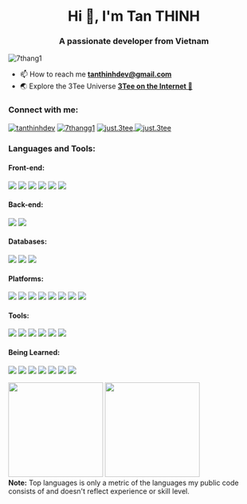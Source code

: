 <h1 align="center">Hi 👋, I'm Tan THINH</h1>
<h3 align="center">A passionate developer from Vietnam</h3>

<p align="left"> <img src="https://komarev.com/ghpvc/?username=7thang1&label=Profile%20views&color=b40e0e&style=flat" alt="7thang1" /> </p>

- 📫 How to reach me **tanthinhdev@gmail.com**
- 🌏 Explore the 3Tee Universe **[3Tee on the Internet 🚀](https://link.tanthinh.id.vn)**

<h3 align="left">Connect with me:</h3>
<p align="left">
<a href="https://linkedin.com/in/tanthinhdev" target="blank"><img align="center" src="https://img.shields.io/badge/linkedin-%230077B5.svg?style=for-the-badge&logo=linkedin&logoColor=white" alt="tanthinhdev"/></a>
<a href="https://facebook.com/7thangg1" target="blank"><img align="center" src="https://img.shields.io/badge/Facebook-%231877F2.svg?style=for-the-badge&logo=Facebook&logoColor=white" alt="7thangg1"/></a>
<a href="https://instagram.com/just.3tee" target="blank"><img align="center" src="https://img.shields.io/badge/Instagram-%23E4405F.svg?style=for-the-badge&logo=Instagram&logoColor=white" alt="just.3tee"/> </a>
<a href="https://threads.net/@just.3tee" target="blank"><img align="center" src="https://img.shields.io/badge/Threads-000000?style=for-the-badge&logo=Threads&logoColor=white" alt="just.3tee"/> </a> </p>

<h3 align="left">Languages and Tools:</h3>
<h4 align="left">Front-end:</h4>
<p align="left">
<img src="https://img.shields.io/badge/HTML5-E34F26.svg?style=for-the-badge&logo=HTML5&logoColor=white"/> <img src="https://img.shields.io/badge/CSS3-1572B6.svg?style=for-the-badge&logo=CSS3&logoColor=white"/> <img src="https://img.shields.io/badge/JavaScript-F7DF1E.svg?style=for-the-badge&logo=JavaScript&logoColor=black"/> <img src="https://img.shields.io/badge/Next.js-000000.svg?style=for-the-badge&logo=nextdotjs&logoColor=white"/> <img src="https://img.shields.io/badge/Flutter-02569B.svg?style=for-the-badge&logo=Flutter&logoColor=white"/>
<img src="https://img.shields.io/badge/Tailwind%20CSS-06B6D4.svg?style=for-the-badge&logo=Tailwind-CSS&logoColor=white"/> </p>
<h4 align="left">Back-end:</h4>
<p align="left">
<img src="https://img.shields.io/badge/Node.js-339933.svg?style=for-the-badge&logo=nodedotjs&logoColor=white"/> <img src="https://img.shields.io/badge/Express-000000.svg?style=for-the-badge&logo=Express&logoColor=white"> <img src="">
 </p>
<h4 align="left">Databases:</h4>
<p align="left">
<Img src="https://img.shields.io/badge/mysql-%2300f.svg?style=for-the-badge&logo=mysql&logoColor=white"/>
<Img src="https://img.shields.io/badge/MariaDB-003545?style=for-the-badge&logo=mariadb&logoColor=white"/>
<Img src="https://img.shields.io/badge/MongoDB-%234ea94b.svg?style=for-the-badge&logo=mongodb&logoColor=white"/>
<Img src=""/>
<Img src=""/> </p>
<h4 align="left">Platforms:</h4>
<p align="left">
<img src="https://img.shields.io/badge/Docker-2496ED.svg?style=for-the-badge&logo=Docker&logoColor=white" /> <img src="https://img.shields.io/badge/Kubernetes-326CE5.svg?style=for-the-badge&logo=Kubernetes&logoColor=white" /> <img src="https://img.shields.io/badge/AWS-%23FF9900.svg?style=for-the-badge&logo=amazon-aws&logoColor=white" /> <img src="https://img.shields.io/badge/Microsoft%20Azure-0078D4.svg?style=for-the-badge&logo=Microsoft-Azure&logoColor=white" /> <img src="https://img.shields.io/badge/Ubuntu-E95420.svg?style=for-the-badge&logo=Ubuntu&logoColor=white" /> <Img src="https://img.shields.io/badge/Openstack-%23f01742.svg?style=for-the-badge&logo=openstack&logoColor=white"/> <Img src="https://img.shields.io/badge/vercel-%23000000.svg?style=for-the-badge&logo=vercel&logoColor=white"/> <Img src="https://img.shields.io/badge/Cloudflare-F38020?style=for-the-badge&logo=Cloudflare&logoColor=white"/> </p>
<h4 align="left">Tools:</h4>
<p align="left">
<img src="https://img.shields.io/badge/git-%23F05033.svg?style=for-the-badge&logo=git&logoColor=white"/> <img src="https://img.shields.io/badge/github-%23121011.svg?style=for-the-badge&logo=github&logoColor=white"/> <img src="https://img.shields.io/badge/Postman-FF6C37?style=for-the-badge&logo=postman&logoColor=white"/> <img src="https://img.shields.io/badge/NPM-%23CB3837.svg?style=for-the-badge&logo=npm&logoColor=white"/> <img src="https://img.shields.io/badge/pnpm-%234a4a4a.svg?style=for-the-badge&logo=pnpm&logoColor=f69220"/> <img src="https://img.shields.io/badge/Prometheus-E6522C?style=for-the-badge&logo=Prometheus&logoColor=white"/> </p>
<h4 align="left">Being Learned:</h4>
<p align="left">
<img src="https://img.shields.io/badge/java-%23ED8B00.svg?style=for-the-badge&logo=openjdk&logoColor=white"/> <img src="https://img.shields.io/badge/Spring%20Boot-6DB33F.svg?style=for-the-badge&logo=Spring-Boot&logoColor=white"/> <img src="https://img.shields.io/badge/React-61DAFB.svg?style=for-the-badge&logo=React&logoColor=black"/> <img src="https://img.shields.io/badge/React%20Hook%20Form-%23EC5990.svg?style=for-the-badge&logo=reacthookform&logoColor=white"/> <img src="https://img.shields.io/badge/React-61DAFB.svg?style=for-the-badge&logo=React&logoColor=black"/> <Img src="https://img.shields.io/badge/redux-%23593d88.svg?style=for-the-badge&logo=redux&logoColor=white" /> <Img src="https://img.shields.io/badge/React%20Hook%20Form-%23EC5990.svg?style=for-the-badge&logo=reacthookform&logoColor=white"/> </p>
<p align="left">
  <img height="190em" src="https://github-readme-stats-eight-theta.vercel.app/api?username=7thang1&show_icons=true&count_private=true&theme=react&hide_border=true&bg_color=1F222E&title_color=F85D7F&icon_color=F8D866"/>
  <img height="190em" src="https://github-readme-stats-eight-theta.vercel.app/api/top-langs/?username=7thang1&layout=compact&langs_count=8&theme=react&hide_border=true&bg_color=1F222E&title_color=F85D7F&icon_color=F8D866"/>
<br>
<b>Note:</b> Top languages is only a metric of the languages my public code consists of and doesn't reflect experience or skill level.
</p>
